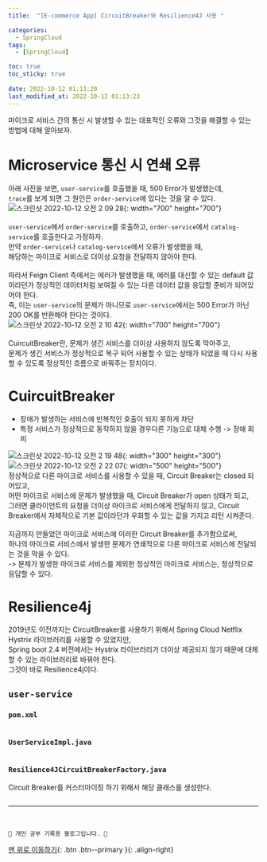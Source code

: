 ```yaml
---
title:  "[E-commerce App] CircuitBreaker와 Resilience4J 사용 "

categories:
  - SpringCloud
tags:
  - [SpringCloud]

toc: true
toc_sticky: true
 
date: 2022-10-12 01:13:20
last_modified_at: 2022-10-12 01:13:23
---
```

마이크로 서비스 간의 통신 시 발생할 수 있는 대표적인 오류와 그것을 해결할 수 있는 방법에 대해 알아보자.

# Microservice 통신 시 연쇄 오류
아래 사진을 보면, `user-service`를 호출했을 때, 500 Error가 발생했는데, <br>
`trace`를 보게 되면 그 원인은 `order-service`에 있다는 것을 알 수 있다.<br>
![스크린샷 2022-10-12 오전 2 09 28](https://user-images.githubusercontent.com/59405576/195156131-e90ceaf1-10f3-4ded-b1b3-0f83432922e5.png){: width="700" height="700"}<br><br>
`user-service`에서 `order-service`를 호출하고, `order-service`에서 `catalog-service`를 호출한다고 가정하자.<br>
만약 `order-service`나 `catalog-service`에서 오류가 발생했을 때, <br>
해당하는 마이크로 서비스로 더이상 요청을 전달하지 않아야 한다.<br><br>
따라서 Feign Client 측에서는 에러가 발생했을 때, 에러를 대신할 수 있는 default 값이라던가 정상적인 데이터처럼 보여질 수 있는 다른 데이터 값을 응답할 준비가 되어있어야 한다.<br>
즉, 이는 `user-service`의 문제가 아니므로 `user-service`에서는 500 Error가 아닌 200 OK를 반환해야 한다는 것이다.<br>
![스크린샷 2022-10-12 오전 2 10 42](https://user-images.githubusercontent.com/59405576/195156360-06b92f1d-1949-406a-9caa-fd5f3332002e.png){: width="700" height="700"}<br><br>
CuircuitBreaker란, 문제가 생긴 서비스를 더이상 사용하지 않도록 막아주고, <br>
문제가 생긴 서비스가 정상적으로 복구 되어 사용할 수 있는 상태가 되었을 때 다시 사용할 수 있도록 정상적인 흐름으로 바꿔주는 장치이다.

# CuircuitBreaker
- 장애가 발생하는 서비스에 반복적인 호출이 되지 못하게 차단
- 특정 서비스가 정상적으로 동작하지 않을 경우다른 기능으로 대체 수행 -> 장애 회피

![스크린샷 2022-10-12 오전 2 19 48](https://user-images.githubusercontent.com/59405576/195157893-1ce936bc-f021-487d-88f8-44966854f1f0.png){: width="300" height="300"} ![스크린샷 2022-10-12 오전 2 22 07](https://user-images.githubusercontent.com/59405576/195158320-fdf0a2f0-9934-4552-a89f-5ed5c49d7d79.png){: width="500" height="500"}<br>
정상적으로 다른 마이크로 서비스를 사용할 수 있을 때, Circuit Breaker는 closed 되어있고,<br>
어떤 마이크로 서비스에 문제가 발생했을 때, Circuit Breaker가 open 상태가 되고, <br>
그러면 클라이언트의 요청을 더이상 마이크로 서비스에게 전달하지 않고, Circuit Breaker에서 자체적으로 기본 값이라던가 우회할 수 있는 값을 가지고 리턴 시켜준다.<br><br>
지금까지 만들었던 마이크로 서비스에 이러한 Circuit Breaker를 추가함으로써, <br>
하나의 마이크로 서비스에서 발생한 문제가 연쇄적으로 다른 마이크로 서비스에 전달되는 것을 막을 수 있다. <br>
-> 문제가 발생한 마이크로 서비스를 제외한 정상적인 마이크로 서비스는, 정상적으로 응답할 수 있다.

# Resilience4j
2019년도 이전까지는 CircuitBreaker를 사용하기 위해서 Spring Cloud Netflix Hystrix 라이브러리를 사용할 수 있었지만,<br>
Spring boot 2.4 버전에서는 Hystrix 라이브러리가 더이상 제공되지 않기 때문에 대체 할 수 있는 라이브러리로 바꿔야 한다.<br>
그것이 바로 Resilience4j이다.

## `user-service`
### `pom.xml`
```xml

```

### `UserServiceImpl.java`
```java

```

### `Resilience4JCircuitBreakerFactory.java`
Circuit Breaker를 커스터마이징 하기 위해서 해당 클래스를 생성한다.
```java

```



***
<br>


    💛 개인 공부 기록용 블로그입니다. 👻

[맨 위로 이동하기](#){: .btn .btn--primary }{: .align-right}